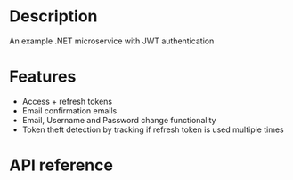 # Description
An example .NET microservice with JWT authentication
# Features
- Access + refresh tokens
- Email confirmation emails
- Email, Username and Password change functionality
- Token theft detection by tracking if refresh token is used multiple times
# API reference
